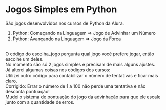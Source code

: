 # Jogos Simples em Python
São jogos desenvolvidos nos cursos de Python da Alura.<br/>
1. Python: Começando na Linguagem => Jogo de Advinhar um Número <br/>
2. Python: Avançando na Linguagem => Jogo da Forca <br/>
<br/>
O código do escolha_jogo pergunta qual jogo você prefere jogar, então escolhe um deles.<br/>
No momento são só 2 jogos simples e precisam de mais alguns ajustes.<br/>
Já alterei algumas coisas nos códigos dos cursos:<br/> 
Utilizei outro código para contabilizar o número de tentativas e ficar mais claro.<br/>
Corrigido: Errar o número de 1 a 100 não perde uma tentativa e não desconta pontuação!<br/>
Mudei o sistema de pontuação do jogo da advinhação para que ele escale junto com a quantidade de erros.<br/>
